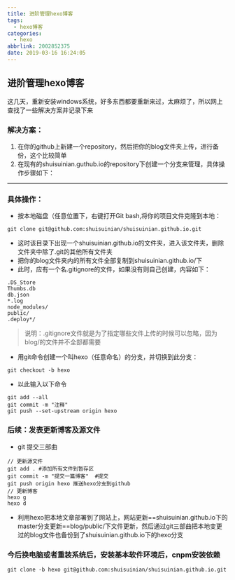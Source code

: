 ```yaml
---
title: 进阶管理hexo博客
tags:
  - hexo博客
categories:
  - hexo
abbrlink: 2002852375
date: 2019-03-16 16:24:05
---
```

## 进阶管理hexo博客
这几天，重新安装windows系统，好多东西都要重新来过，太麻烦了，所以网上查找了一些解决方案并记录下来
### 解决方案：
1. 在你的github上新建一个repository，然后把你的blog文件夹上传，进行备份，这个比较简单
2. 在现有的shuisuinian.guthub.io的repository下创建一个分支来管理，具体操作步骤如下：
* * *
<!-- more -->
### 具体操作：

* 按本地磁盘（任意位置下，右键打开Git bash,将你的项目文件克隆到本地：
```
git clone git@github.com:shuisuinian/shuisuinian.github.io.git
```
* 这时该目录下出现一个shuisuinian.github.io的文件夹，进入该文件夹，删除文件夹中除了.git的其他所有文件夹
* 把你的blog文件夹内的所有文件全部复制到shuisuinian.github.io/下
* 此时，应有一个名.gitignore的文件，如果没有则自己创建，内容如下：
```
.DS_Store
Thumbs.db
db.json
*.log
node_modules/
public/
.deploy*/
```
>说明：.gitignore文件就是为了指定哪些文件上传的时候可以忽略，因为blog/的文件并不全部都需要

* 用git命令创建一个叫hexo（任意命名）的分支，并切换到此分支：
```
git checkout -b hexo
```
* 以此输入以下命令
```
git add --all
git commit -m "注释"
git push --set-upstream origin hexo
```
### 后续：发表更新博客及源文件
* git 提交三部曲
```
// 更新源文件
git add . #添加所有文件到暂存区
git commit -m "提交一篇博客"  #提交
git push origin hexo 推送hexo分支到github
// 更新博客
hexo g
hexo d
```
* 利用hexo把本地文章部署到了网站上，网站更新==shuisuinian.github.io下的master分支更新==blog/public/下文件更新，然后通过git三部曲把本地变更过的blog文件也备份到了shuisuinian.github.io下的hexo分支

### 今后换电脑或者重装系统后，安装基本软件环境后，cnpm安装依赖
```
git clone -b hexo git@github.com:shuisuinian/shuisuinian.github.io.git
```
